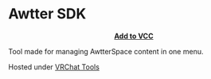 # Awtter SDK

<p align="center">
<b><a href="https://killers0992.github.io/AwtterSDK">Add to VCC</a></b>
</p>


Tool made for managing AwtterSpace content in one menu.

Hosted under [VRChat Tools](https://github.com/Killers0992/VRChatTools)
